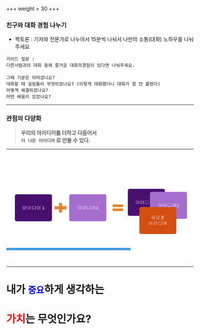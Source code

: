 +++
weight = 30
+++

### 친구와 대화 경험 나누기

* 짝토론 : 기자와 전문가로 나누어서 15분씩 나눠서 나만의 소통(대화) 노하우를 나눠주세요

```text
가이드 질문 : 
다른사람과의 대화 중에 즐거운 대화의경험이 있다면 나눠주세요. 

그때 기분은 어떠셨나요? 
대화할 때 걸림돌이 무엇이었나요? (이렇게 대화했더니 대화가 잘 안 풀렸다)
어떻게 해결하셨나요?
어떤 배움이 있었나요?
```

---

### 관점의 다양화

> **우리의 아이디어를 더하고 다듬어서  
> `더 나은 아이디어` 로 만들 수 있다.** 

---

![](picture004.png)

---

# 내가 <span style="color:blue;">`중요`</span>하게 생각하는 
# <span style="color:red;">가치</span>는 무엇인가요?